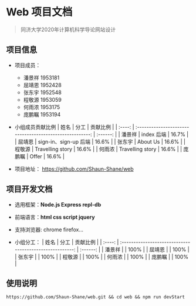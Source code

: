 # Web 项目文档

> 同济大学2020年计算机科学导论网站设计

## 项目信息
- 项目成员：
  - 潘景祥 1953181
  - 屈靖恩 1952428
  - 张东宇 1952548
  - 程敬源 1953059
  - 何雨浓 1953175
  - 庞鹏瞩 1953194
  

- 小组成员贡献比例
  |  姓名  |                           分工                           | 贡献比例 |
  | :----: | :------------------------------------------------------: | :------: |
  | 潘景祥 |        index  后端       |   16.7%   |
  | 屈靖恩 |        sign-in、sign-up 后端           |   16.6%   |
  | 张东宇 |        About Us              |   16.6%   |
  | 程敬源 |        Travelling story             |   16.6%   |
  | 何雨浓 |        Travelling story     |   16.6%   |
  | 庞鹏瞩 |        Offer     |   16.6%   |

- 项目地址： <https://github.com/Shaun-Shane/web>


## 项目开发文档

- 选用框架：**Node.js Express repl-db**

- 前端语言：**html css script jquery**

- 支持浏览器: chrome firefox...

- 小组分工：
  |  姓名  |                           分工                           | 贡献比例 |
  | :----: | :------------------------------------------------------: | :------: |
  | 潘景祥 |                             |   100%   |
  | 屈靖恩 |                             |   100%   |
  | 张东宇 |                             |   100%   |
  | 程敬源 |                             |   100%   |
  | 何雨浓 |                             |   100%   |
  | 庞鹏瞩 |                             |   100%   |

## 使用说明
``https://github.com/Shaun-Shane/web.git && cd web && npm run devStart``